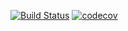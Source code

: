 [![Build Status](https://travis-ci.com/internetarchive/iaux-icons.svg?branch=master)](https://travis-ci.com/internetarchive/iaux-icons)
[![codecov](https://codecov.io/gh/internetarchive/iaux-icons/branch/master/graph/badge.svg)](https://codecov.io/gh/internetarchive/iaux-icons)
